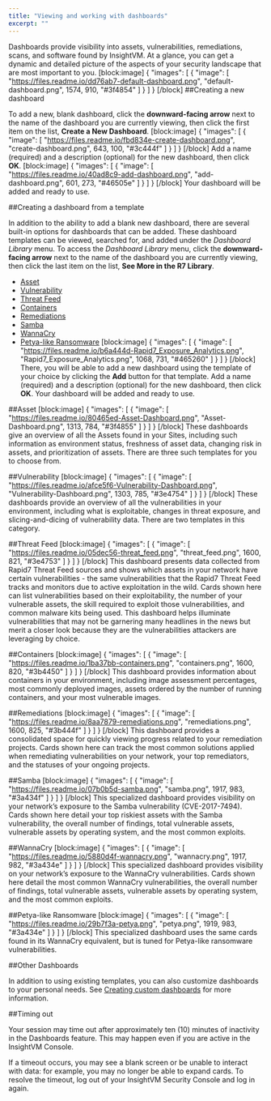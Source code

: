 ```yaml
---
title: "Viewing and working with dashboards"
excerpt: ""
---
```

Dashboards provide visibility into assets, vulnerabilities, remediations, scans, and software found by InsightVM. At a glance, you can get a dynamic and detailed picture of the aspects of your security landscape that are most important to you.
[block:image]
{
  "images": [
    {
      "image": [
        "https://files.readme.io/dd76ab7-default-dashboard.png",
        "default-dashboard.png",
        1574,
        910,
        "#3f4854"
      ]
    }
  ]
}
[/block]
##Creating a new dashboard

To add a new, blank dashboard, click the **downward-facing arrow** next to the name of the dashboard you are currently viewing, then click the first item on the list, **Create a New Dashboard**.
[block:image]
{
  "images": [
    {
      "image": [
        "https://files.readme.io/fbd834e-create-dashboard.png",
        "create-dashboard.png",
        643,
        100,
        "#3c444f"
      ]
    }
  ]
}
[/block]
Add a name (required) and a description (optional) for the new dashboard, then click **OK**.
[block:image]
{
  "images": [
    {
      "image": [
        "https://files.readme.io/40ad8c9-add-dashboard.png",
        "add-dashboard.png",
        601,
        273,
        "#46505e"
      ]
    }
  ]
}
[/block]
Your dashboard will be added and ready to use.

##Creating a dashboard from a template

In addition to the ability to add a blank new dashboard, there are several built-in options for dashboards that can be added. These dashboard templates can be viewed, searched for, and added under the _Dashboard Library_ menu. To access the _Dashboard Library_ menu, click the **downward-facing arrow** next to the name of the dashboard you are currently viewing, then click the last item on the list, **See More in the R7 Library**.

* [Asset](doc:viewing-and-working-with-dashboards#section-asset)
* [Vulnerability](doc:viewing-and-working-with-dashboards#section-vulnerability)
* [Threat Feed](doc:viewing-and-working-with-dashboards#section-threat-feed)
* [Containers](doc:viewing-and-working-with-dashboards#section-containers)
* [Remediations](doc:viewing-and-working-with-dashboards#section-remediations)
* [Samba](doc:viewing-and-working-with-dashboards#section-samba)
* [WannaCry](doc:viewing-and-working-with-dashboards#section-wannacry)
* [Petya-like Ransomware](doc:viewing-and-working-with-dashboards#section-petya-like-ransomware)
[block:image]
{
  "images": [
    {
      "image": [
        "https://files.readme.io/b6a444d-Rapid7_Exposure_Analytics.png",
        "Rapid7_Exposure_Analytics.png",
        1068,
        731,
        "#465260"
      ]
    }
  ]
}
[/block]
There, you will be able to add a new dashboard using the template of your choice by clicking the **Add** button for that template. Add a name (required) and a description (optional) for the new dashboard, then click **OK**. Your dashboard will be added and ready to use.

##Asset
[block:image]
{
  "images": [
    {
      "image": [
        "https://files.readme.io/80465ed-Asset-Dashboard.png",
        "Asset-Dashboard.png",
        1313,
        784,
        "#3f4855"
      ]
    }
  ]
}
[/block]
These dashboards give an overview of all the Assets found in your Sites, including such information as environment status, freshness of asset data, changing risk in assets, and prioritization of assets. There are three such templates for you to choose from.

##Vulnerability
[block:image]
{
  "images": [
    {
      "image": [
        "https://files.readme.io/afce5f6-Vulnerability-Dashboard.png",
        "Vulnerability-Dashboard.png",
        1303,
        785,
        "#3e4754"
      ]
    }
  ]
}
[/block]
These dashboards provide an overview of all the vulnerabilities in your environment, including what is exploitable, changes in threat exposure, and slicing-and-dicing of vulnerability data. There are two templates in this category.

##Threat Feed
[block:image]
{
  "images": [
    {
      "image": [
        "https://files.readme.io/05dec56-threat_feed.png",
        "threat_feed.png",
        1600,
        821,
        "#3e4753"
      ]
    }
  ]
}
[/block]
This dashboard presents data collected from Rapid7 Threat Feed sources and shows which assets in your network have certain vulnerabilities - the same vulnerabilities that the Rapid7 Threat Feed tracks and monitors due to active exploitation in the wild.  Cards shown here can list vulnerabilities based on their exploitability, the number of your vulnerable assets, the skill required to exploit those vulnerabilities, and common malware kits being used. This dashboard helps illuminate vulnerabilities that may not be garnering many headlines in the news but merit a closer look because they are the vulnerabilities attackers are leveraging by choice.

##Containers
[block:image]
{
  "images": [
    {
      "image": [
        "https://files.readme.io/1ba37bb-containers.png",
        "containers.png",
        1600,
        820,
        "#3b4450"
      ]
    }
  ]
}
[/block]
This dashboard provides information about containers in your environment, including image assessment percentages, most commonly deployed images, assets ordered by the number of running containers, and your most vulnerable images.

##Remediations
[block:image]
{
  "images": [
    {
      "image": [
        "https://files.readme.io/8aa7879-remediations.png",
        "remediations.png",
        1600,
        825,
        "#3b444f"
      ]
    }
  ]
}
[/block]
This dashboard provides a consolidated space for quickly viewing progress related to your remediation projects.  Cards shown here can track the most common solutions applied when remediating vulnerabilities on your network, your top remediators, and the statuses of your ongoing projects.

##Samba
[block:image]
{
  "images": [
    {
      "image": [
        "https://files.readme.io/07b0b5d-samba.png",
        "samba.png",
        1917,
        983,
        "#3a434f"
      ]
    }
  ]
}
[/block]
This specialized dashboard provides visibility on your network’s exposure to the Samba vulnerability (CVE-2017-7494).  Cards shown here detail your top riskiest assets with the Samba vulnerability, the overall number of findings, total vulnerable assets, vulnerable assets by operating system, and the most common exploits.

##WannaCry
[block:image]
{
  "images": [
    {
      "image": [
        "https://files.readme.io/5880d4f-wannacry.png",
        "wannacry.png",
        1917,
        982,
        "#3a434e"
      ]
    }
  ]
}
[/block]
This specialized dashboard provides visibility on your network’s exposure to the WannaCry vulnerabilities.  Cards shown here detail the most common WannaCry vulnerabilities, the overall number of findings, total vulnerable assets, vulnerable assets by operating system, and the most common exploits.

##Petya-like Ransomware
[block:image]
{
  "images": [
    {
      "image": [
        "https://files.readme.io/29b7f3a-petya.png",
        "petya.png",
        1919,
        983,
        "#3a434e"
      ]
    }
  ]
}
[/block]
This specialized dashboard uses the same cards found in its WannaCry equivalent, but is tuned for Petya-like ransomware vulnerabilities.

##Other Dashboards

In addition to using existing templates, you can also customize dashboards to your personal needs. See [Creating custom dashboards](doc:creating-custom-dashboards) for more information.

##Timing out

Your session may time out after approximately ten (10) minutes of inactivity in the Dashboards feature. This may happen even if you are active in the InsightVM Console.

If a timeout occurs, you may see a blank screen or be unable to interact with data: for example, you may no longer be able to expand cards. To resolve the timeout, log out of your InsightVM Security Console and log in again.